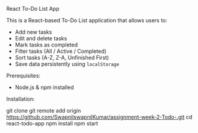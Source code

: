 React To-Do List App

This is a React-based To-Do List application that allows users to:

- Add new tasks
- Edit and delete tasks
- Mark tasks as completed
- Filter tasks (All / Active / Completed)
- Sort tasks (A-Z, Z-A, Unfinished First)
- Save data persistently using `localStorage`




Prerequisites:

- Node.js & npm installed

Installation:

git clone git remote add origin https://github.com/SwapnilswapnilKumar/assignment-week-2-Todo-.git
cd react-todo-app
npm install
npm start
